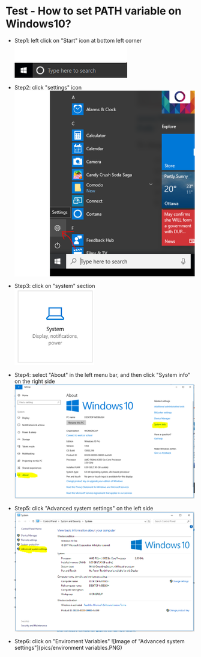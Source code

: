 # Test - How to set PATH variable on Windows10?

* Step1: left click on "Start" icon at bottom left corner<br> 
![Image of "Start"](pics/start.PNG)

* Step2: click "settings" icon<br>
![Image of "Settings"](pics/setting.PNG)

* Step3: click on "system" section<br>
![Image of "system"](pics/system.PNG)

* Step4: select "About" in the left menu bar, and then click "System info" on the right side
![Image of "About"](pics/about.PNG)

* Step5: click "Advanced system settings" on the left side
![Image of "Advanced system settings"](pics/advanced.PNG)

* Step6: click on "Enviroment Variables" 
![Image of "Advanced system settings"](pics/environment variables.PNG)

